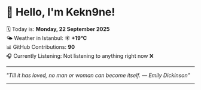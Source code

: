 # 👋 Hello, I'm Kekn9ne!

🗓️ Today is: **Monday, 22 September 2025**  
🌤️ Weather in Istanbul: **☀️   +19°C**  
📊 GitHub Contributions: **90**  
🎧 Currently Listening: Not listening to anything right now ❌

---

_"Till it has loved, no man or woman can become itself. — *Emily Dickinson*"_

---
